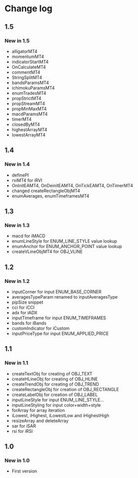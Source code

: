 # Change log

## 1.5

### New in 1.5

* alligatorMT4
* momentumMT4
* indicatorStartMT4
* OnCalculateMT4
* commentMT4
* StringSplitMT4
* bandsParamsMT4
* ichimokuParamsMT4
* enumTradesMT4
* propStrictMT4
* propStreamMT4
* propMinMaxMT4
* macdParamsMT4
* timerMT4
* closedByMT4
* highestArrayMT4
* lowestArrayMT4

## 1.4

### New in 1.4

* definePI
* rviMT4 for iRVI
* OnInitEAMT4, OnDeinitEAMT4, OnTickEAMT4, OnTimerMT4
* changed createRectangleObjMT4
* enumAverages, enumTimeframesMT4

## 1.3

### New in 1.3

* macd for iMACD
* enumLineStyle for ENUM_LINE_STYLE value lookup
* enumAnchor for ENUM_ANCHOR_POINT value lookup
* createVLineObjMT4 for OBJ_VLINE

## 1.2

### New in 1.2

* inputCorner for input ENUM_BASE_CORNER
* averagesTypeParam renamed to inputAveragesType
* pipSize snippet
* cci for iCCI
* adx for iADX
* inputTimeframe for input ENUM_TIMEFRAMES
* bands for iBands
* customIndicator for iCustom
* inputPriceType for input ENUM_APPLIED_PRICE

## 1.1

### New in 1.1

* createTextObj for creating of OBJ_TEXT
* createHLineObj for creating of OBJ_HLINE
* createTrendObj for creating of OBJ_TREND
* createRectangleObj for creation of OBJ_RECTANGLE
* createLabelObj for creation of OBJ_LABEL
* inputLineStyle for input ENUM_LINE_STYLE...
* inputLineStyling for input color+width+style
* forArray for array iteration
* iLowest, iHighest, iLowestLow and iHighestHigh
* resizeArray and deleteArray
* sar for iSAR
* rsi for iRSI

## 1.0

### New in 1.0

* First version